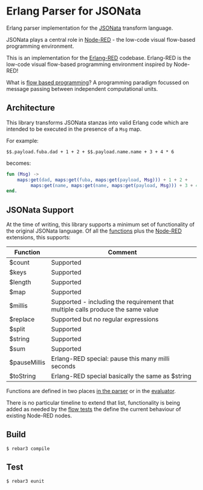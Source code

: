 Erlang Parser for JSONata
=====

Erlang parser implementation for the [JSONata](https://jsonata.org) transform language.

JSONata plays a central role in [Node-RED](https://nodered.org) - the low-code visual flow-based programming environment.

This is an implementation for the [Erlang-RED](https://github.com/gorenje/erlang-red) codebase. Erlang-RED is the low-code visual flow-based programming environment inspired by Node-RED!

What is [flow based programming](http://wiki.c2.com/?FlowBasedProgramming)? A programming paradigm focussed on message passing between independent computational units.

Architecture
----

This library transforms JSONata stanzas into valid Erlang code which are intended to be executed in the presence of a `Msg` map.

For example:

```jsonata
$$.payload.fuba.dad + 1 + 2 + $$.payload.name.name + 3 + 4 * 6
```

becomes:

```erlang
fun (Msg) ->
    maps:get(dad, maps:get(fuba, maps:get(payload, Msg))) + 1 + 2 +
         maps:get(name, maps:get(name, maps:get(payload, Msg))) + 3 + 4 * 6
end.
```

JSONata Support
----

At the time of writing, this library supports a minimum set of functionality of the original JSONata language. Of all the [functions](https://github.com/jsonata-js/jsonata/blob/0159fe9d7047b8dd5e09f5a19b3a114f298306e8/src/functions.js#L2059-L2067) plus the [Node-RED](https://github.com/node-red/node-red/blob/0f653ed7b2640feba8885e48b9448df7d42acaf0/packages/node_modules/%40node-red/util/lib/util.js#L705-L734) extensions, this supports:

| Function | Comment |
| ---- | ------- |
| $count | Supported |
| $keys | Supported |
| $length | Supported |
| $map | Supported |
| $millis | Supported - including the requirement that multiple calls produce the same value |
| $replace | Supported but no regular expressions |
| $split | Supported |
| $string | Supported |
| $sum | Supported |
| $pauseMillis | Erlang-RED special: pause this many milli seconds |
| $toString | Erlang-RED special basically the same as $string |

Functions are defined in two places [in the parser](https://github.com/gorenje/erlang-red-jsonata/blob/f835ebb55c6df7f180ceeaeffed21a51125a25b7/src/erlang_red_jsonata_parser.yrl#L423-L484) or in the [evaluator](https://github.com/gorenje/erlang-red-jsonata/blob/f835ebb55c6df7f180ceeaeffed21a51125a25b7/src/erlang_red_jsonata.erl#L50-L109).

There is no particular timeline to extend that list, functionality is being added as needed by the [flow tests](https://github.com/gorenje/erlang-red-flow-testsuite) the define the current behaviour of existing Node-RED nodes.

Build
-----

    $ rebar3 compile

Test
-----

    $ rebar3 eunit
